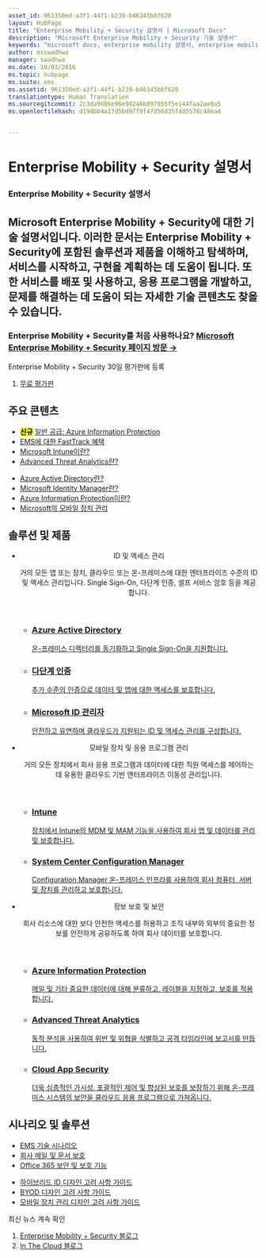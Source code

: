 ```yaml
---
asset_id: 961350ed-a3f1-44f1-b239-b46345b8f620
layout: HubPage
title: "Enterprise Mobility + Security 설명서 | Microsoft Docs"
description: "Microsoft Enterprise Mobility + Security 기술 설명서"
keywords: "microsoft docs, enterprise mobility 설명서, enterprise mobility 알아보기, enterprise mobility 가이드, enterprise mobility 기술 설명서"
author: msswadhwa
manager: swadhwa
ms.date: 10/03/2016
ms.topic: hubpage
ms.suite: ems
ms.assetid: 961350ed-a3f1-44f1-b239-b46345b8f620
translationtype: Human Translation
ms.sourcegitcommit: 2c3da9606e96e98246b097055f5e144faa2ae0a5
ms.openlocfilehash: d194bb4a17d5bd97f9f47d56d35f4d5578c48ea4


---
```

# Enterprise Mobility + Security 설명서  
<article id="main">
    <section id="hero-content" class="graph">
        <h1>Enterprise Mobility + Security 설명서</h1>
        <h2>Microsoft Enterprise Mobility + Security에 대한 기술 설명서입니다. 이러한 문서는 Enterprise Mobility + Security에 포함된 솔루션과 제품을 이해하고 탐색하며, 서비스를 시작하고, 구현을 계획하는 데 도움이 됩니다. 또한 서비스를 배포 및 사용하고, 응용 프로그램을 개발하고, 문제를 해결하는 데 도움이 되는 자세한 기술 콘텐츠도 찾을 수 있습니다.</h2>
        <h3>Enterprise Mobility + Security를 처음 사용하나요? <a href="http://go.microsoft.com/fwlink/?LinkId=816837" target="_blank">Microsoft Enterprise Mobility + Security 페이지 방문 &rarr;</a></h3>
    </section>
    <aside class="alert section-border">
        <p>Enterprise Mobility + Security 30일 평가판에 등록</p>
        <ol class="action-list">
        <li><a href="http://go.microsoft.com/fwlink/?LinkId=816834" target="_blank" class="button-bordered button-translucent">무료 평가판</a></li>
        </ol>
    </aside>
    <section id="featured" class="container">
        <h2 class="section-heading"><span class="icon icon-lightbulb-checked"></span> 주요 콘텐츠</h2>
        <div class="features row">
            <ul class="column-half">
                <li><mark><b>신규</b></mark> <a href="/information-protection/">일반 공급: Azure Information Protection</a></li>
                <li><a href="/enterprise-mobility/solutions/fasttrack-center-benefit-for-enterprise-mobility-suite-ems">EMS에 대한 FastTrack 혜택</a></li>
                <li><a href="/intune/understand-explore/introduction-to-microsoft-intune">Microsoft Intune이란?</a></li>
                <li><a href="/advanced-threat-analytics/understand-explore/what-is-ata">Advanced Threat Analytics란?</a></li>
            </ul>
            <ul class="column-half">
                <li><a href="/active-directory/active-directory-whatis">Azure Active Directory란?</a></li>
                <li><a href="/microsoft-identity-manager/understand-explore/microsoft-identity-manager-2016">Microsoft Identity Manager란?</a></li>
                <li><a href="/information-protection/understand-explore/what-is-information-protection">Azure Information Protection이란?</a></li>
                <li><a href="https://www.microsoft.com/itshowcase/Article/Content/588/Mobile-device-management-at-Microsoft" target="_blank">Microsoft의 모바일 장치 관리</a></li>
            </ul>
        </div>
    </section>
    <div id="journeys">
        <section class="container">
            <h2 class="section-heading"><span class="icon icon-inheritance"></span> 솔루션 및 제품</h2>
            <ul class="journeys-list">
                <li class="journey-step">
                    <header class="journey-step-header row">
                            <div class="title column-third">
                                <span class="icon icon-connect"></span>
                                <p>ID 및 액세스 관리</p>
                            </div>
                            <p class="description column-two-thirds">거의 모든 앱 또는 장치, 클라우드 또는 온-프레미스에 대한 엔터프라이즈 수준의 ID 및 액세스 관리입니다. Single Sign-On, 다단계 인증, 셀프 서비스 암호 등을 제공합니다.
                            </p>
                    </header>
                    <section class="journey-step-elements content">
                        <ul class="row">
                            <li class="column column-third">
                                <a href="/active-directory/">
                                <h3>Azure Active Directory</h3>
                                <p>온-프레미스 디렉터리를 동기화하고 Single Sign-On을 지원합니다.</p>
                                </a>
                            </li>
                            <li class="column column-third">
                                <a href="/multi-factor-authentication/">
                                <h3>다단계 인증</h3>
                                <p>추가 수준의 인증으로 데이터 및 앱에 대한 액세스를 보호합니다.</p>
                                </a>
                            </li>
                            <li class="column column-third">
                                <a href="/microsoft-identity-manager/">
                                <h3>Microsoft ID 관리자</h3>
                                <p>안전하고 유연하며 클라우드가 지원되는 ID 및 액세스 관리를 구성합니다.</p>
                                </a>
                            </li>
                        </ul>
                    </section>
                </li>
                <li class="journey-step">
                    <header class="journey-step-header row">
                            <div class="title column-third">
                                <span class="icon icon-mobile"></span>
                                <p>모바일 장치 및 응용 프로그램 관리</p>
                            </div>
                            <p class="description column-two-thirds">거의 모든 장치에서 회사 응용 프로그램과 데이터에 대한 직원 액세스를 제어하는 데 유용한 클라우드 기반 엔터프라이즈 이동성 관리입니다.
                            </p>
                    </header>
                    <section class="journey-step-elements content">
                        <ul class="row">
                            <li class="column column-third">
                                <a href="/intune/">
                                <h3>Intune</h3>
                                <p>장치에서 Intune의 MDM 및 MAM 기능을 사용하여 회사 앱 및 데이터를 관리 및 보호합니다.</p>
                                </a>
                            </li>
                            <li class="column column-third">
                                <a href="/sccm/">
                                <h3>System Center Configuration Manager</h3>
                                <p>Configuration Manager 온-프레미스 인프라를 사용하여 회사 컴퓨터, 서버 및 장치를 관리하고 보호합니다.</p>
                                </a>
                            </li>
                          </ul>
                    </section>
                </li>
                <li class="journey-step">
                    <header class="journey-step-header row">
                            <div class="title column-third">
                                <span class="icon icon-shield"></span>
                                <p>정보 보호 및 보안</p>
                            </div>
                            <p class="description column-two-thirds">회사 리소스에 대한 보다 안전한 액세스를 허용하고 조직 내부와 외부의 중요한 정보를 안전하게 공유하도록 하여 회사 데이터를 보호합니다.
                            </p>
                    </header>
                    <section class="journey-step-elements content">
                        <ul class="row">
                            <li class="column column-third">
                                <a href="/information-protection/">
                                <h3>Azure Information Protection</h3>
                                <p>메일 및 기타 중요한 데이터에 대해 분류하고, 레이블을 지정하고, 보호를 적용합니다.</p>
                                </a>
                            </li>
                            <li class="column column-third">
                                <a href="/advanced-threat-analytics/">
                                <h3>Advanced Threat Analytics</h3>
                                <p>동작 분석을 사용하여 위반 및 위협을 식별하고 공격 타임라인에 보고서를 만듭니다.</p>
                                </a>
                            </li>
                            <li class="column column-third">
                                <a href="/cloud-app-security/">
                                <h3>Cloud App Security</h3>
                                <p>더욱 심층적인 가시성, 포괄적인 제어 및 향상된 보호를 보장하기 위해 온-프레미스 시스템의 보안을 클라우드 응용 프로그램으로 가져옵니다.</p>
                                </a>
                            </li>
                        </ul>
                    </section>
                </li>
            </ul>
        </section>
    </div>
    <div class="section-border">
        <section class="resources container">
            <h2 class="section-heading"><span class="icon icon-note"></span> 시나리오 및 솔루션</h2>
            <div class="resource-list row">
              <ul class="column-half">
                  <li><a href="/enterprise-mobility-security/solutions/ems-get-started">EMS 기술 시나리오</a></li>
                  <li><a href="/enterprise-mobility-security/solutions/architecture-guidance-for-protecting-company-email-and-documents">회사 메일 및 문서 보호</a></li>
                  <li><a href="https://support.office.com/en-us/article/Plan-for-Office-365-security-and-information-protection-capabilities-3d4ac4a1-3920-4ff9-918f-011f3ce60408?ui=en-US&rs=en-US&ad=US">Office 365 보안 및 보호 기능</a></li>
              </ul>
              <ul class="column-half">
                  <li><a href="https://docs.microsoft.com/active-directory/active-directory-hybrid-identity-design-considerations-overview">하이브리드 ID 디자인 고려 사항 가이드</a></li>
                  <li><a href="/enterprise-mobility-security/solutions/byod-design-considerations-guide">BYOD 디자인 고려 사항 가이드</a></li>
                  <li><a href="/enterprise-mobility-security/solutions/mdm-design-considerations-guide">모바일 장치 관리 디자인 고려 사항 가이드</a></li>
            </ul>
            </div>            
        </section>
    </div>
    <aside class="alert alert-social">
        <p>최신 뉴스 계속 확인</p>
        <ol class="action-list">
            <li><a href="https://blogs.technet.microsoft.com/enterprisemobility/" target="_blank" class="button-bordered button-translucent">Enterprise Mobility + Security 블로그</a></li>
            <li><a href="https://blogs.technet.microsoft.com/in_the_cloud/" target="_blank" class="button-bordered button-translucent">In The Cloud 블로그</a></li>
        </ol>
    </aside>
</article>



<!--HONumber=Nov16_HO2-->


